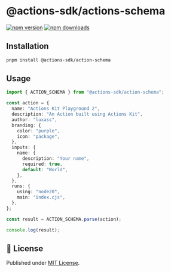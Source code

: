 # @actions-sdk/actions-schema

[![npm version][npm-version-src]][npm-version-href]
[![npm downloads][npm-downloads-src]][npm-downloads-href]

## Installation

```bash
pnpm install @actions-sdk/action-schema
```

## Usage

```ts
import { ACTION_SCHEMA } from "@actions-sdk/action-schema";

const action = {
  name: "Actions Kit Playground 2",
  description: "An Action built using Actions Kit",
  author: "luxass",
  branding: {
    color: "purple",
    icon: "package",
  },
  inputs: {
    name: {
      description: "Your name",
      required: true,
      default: "World",
    },
  },
  runs: {
    using: "node20",
    main: "index.cjs",
  },
};

const result = ACTION_SCHEMA.parse(action);

console.log(result);
```

## 📄 License

Published under [MIT License](./LICENSE).

[npm-version-src]: https://img.shields.io/npm/v/@actions-sdk/action-schema?style=flat&colorA=18181B&colorB=4169E1
[npm-version-href]: https://npmjs.com/package/@actions-sdk/action-schema
[npm-downloads-src]: https://img.shields.io/npm/dm/@actions-sdk/action-schema?style=flat&colorA=18181B&colorB=4169E1
[npm-downloads-href]: https://npmjs.com/package/@actions-sdk/action-schema
